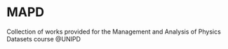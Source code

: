 # MAPD
Collection of works provided for the Management and Analysis of Physics Datasets course @UNIPD
